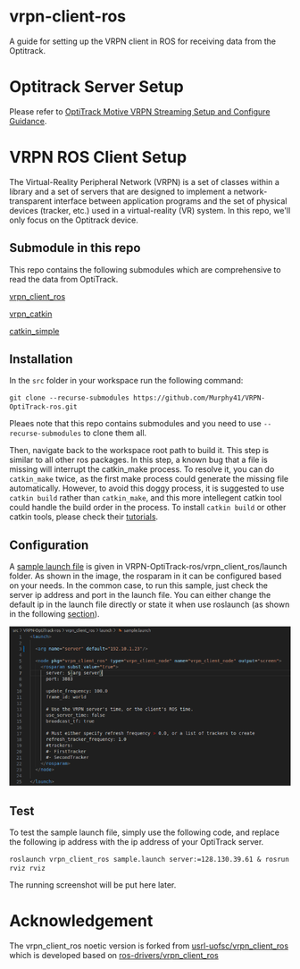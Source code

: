 # vrpn-client-ros
A guide for setting up the VRPN client in ROS for receiving data from the Optitrack.

# Optitrack Server Setup
Please refer to [OptiTrack Motive VRPN Streaming Setup and Configure Guidance](https://github.com/Murphy41/VRPN-OptiTrack-ros/blob/main/Optitrack_server_setup.md).

# VRPN ROS Client Setup
The Virtual-Reality Peripheral Network (VRPN) is a set of classes within a library and a set of servers that are designed to implement a network-transparent interface between application programs and the set of physical devices (tracker, etc.) used in a virtual-reality (VR) system. In this repo, we'll only focus on the Optitrack device.

## Submodule in this repo
This repo contains the following submodules which are comprehensive to read the data from OptiTrack.

[vrpn_client_ros](https://github.com/Murphy41/vrpn_client_ros)

[vrpn_catkin](https://github.com/ethz-asl/vrpn_catkin)

[catkin_simple](https://github.com/catkin/catkin_simple)

## Installation
In the `src` folder in your workspace run the following command:

    git clone --recurse-submodules https://github.com/Murphy41/VRPN-OptiTrack-ros.git

Pleaes note that this repo contains submodules and you need to use `--recurse-submodules` to clone them all.

Then, navigate back to the workspace root path to build it. This step is similar to all other ros packages. In this step, a known bug that a file is missing will interrupt the catkin_make process. To resolve it, you can do `catkin_make` twice, as the first make process could generate the missing file automatically. However, to avoid this doggy process, it is suggested to use `catkin build` rather than `catkin_make`, and this more intellegent catkin tool could handle the build order in the process. To install `catkin build` or other catkin tools, please check their [tutorials](https://catkin-tools.readthedocs.io/en/latest/installing.html).

## Configuration

A [sample launch file](vrpn_client_ros/launch/sample.launch) is given in VRPN-OptiTrack-ros/vrpn_client_ros/launch folder. As shown in the image, the rosparam in it can be configured based on your needs. In the common case, to run this sample, just check the server ip address and port in the launch file. You can either change the default ip in the launch file directly or state it when use roslaunch (as shown in the following [section](#test)).

![](images/launch_preview.png)

## Test

To test the sample launch file, simply use the following code, and replace the following ip address with the ip address of your OptiTrack server.

    roslaunch vrpn_client_ros sample.launch server:=128.130.39.61 & rosrun rviz rviz

The running screenshot will be put here later.

# Acknowledgement
The vrpn_client_ros noetic version is forked from [usrl-uofsc/vrpn_client_ros](https://github.com/usrl-uofsc/vrpn_client_ros) which is developed based on [ros-drivers/vrpn_client_ros](https://github.com/ros-drivers/vrpn_client_ros)
